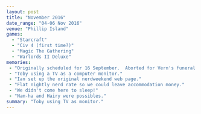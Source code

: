 ```yaml
---
layout: post
title: "November 2016"
date_range: "04-06 Nov 2016"
venue: "Phillip Island"
games:
  - "Starcraft"
  - "Civ 4 (first time?)"
  - "Magic The Gathering"
  - "Warlords II Deluxe"
memories:
 - "Originally scheduled for 16 September.  Aborted for Vern's funeral."
 - "Toby using a TV as a computer monitor."
 - "Ian set up the original nerdweekend web page."
 - "Flat nightly nerd rate so we could leave accommodation money."
 - "We didn't come here to sleep!"
 - "Nam-ha and Hairy were possibles."
summary: "Toby using TV as monitor."
---
```

